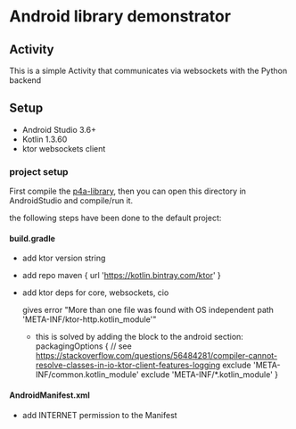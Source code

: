# Android library demonstrator

## Activity

This is a simple Activity that communicates via websockets with the Python backend

## Setup

- Android Studio 3.6+
- Kotlin 1.3.60
- ktor websockets client

### project setup

First compile the [p4a-library](../p4a_library/README.md),
then you can open this directory in AndroidStudio and compile/run it. 

the following steps have been done to the default project:

#### build.gradle
- add ktor version string
- add repo maven { url 'https://kotlin.bintray.com/ktor' }
- add ktor deps for core, websockets, cio
    
    gives error "More than one file was found with OS independent path 'META-INF/ktor-http.kotlin_module'"

    - this is solved by adding the block to the android section:
        packagingOptions {
        // see https://stackoverflow.com/questions/56484281/compiler-cannot-resolve-classes-in-io-ktor-client-features-logging
        exclude 'META-INF/common.kotlin_module'
        exclude 'META-INF/*.kotlin_module'
    }

#### AndroidManifest.xml

- add INTERNET permission to the Manifest
